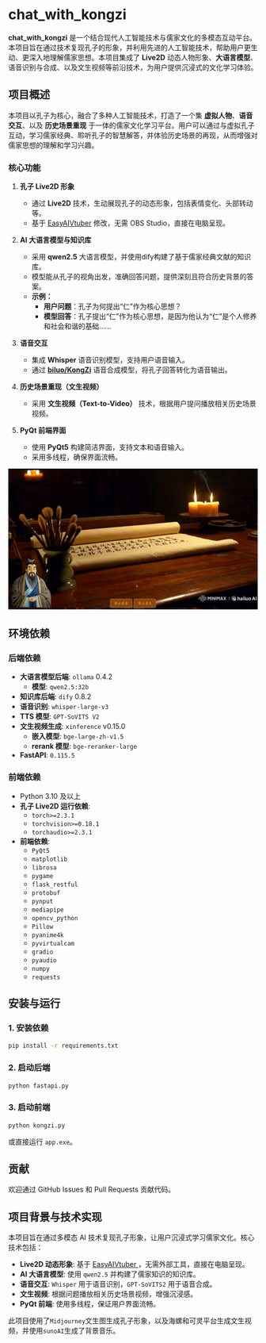 # chat_with_kongzi

**chat_with_kongzi** 是一个结合现代人工智能技术与儒家文化的多模态互动平台。本项目旨在通过技术复现孔子的形象，并利用先进的人工智能技术，帮助用户更生动、更深入地理解儒家思想。本项目集成了 **Live2D** 动态人物形象、**大语言模型**、语音识别与合成、以及文生视频等前沿技术，为用户提供沉浸式的文化学习体验。

## 项目概述

本项目以孔子为核心，融合了多种人工智能技术，打造了一个集 **虚拟人物**、**语音交互**、以及 **历史场景重现** 于一体的儒家文化学习平台。用户可以通过与虚拟孔子互动，学习儒家经典、聆听孔子的智慧解答，并体验历史场景的再现，从而增强对儒家思想的理解和学习兴趣。

### 核心功能

1.  **孔子 Live2D 形象**
    *   通过 **Live2D** 技术，生动展现孔子的动态形象，包括表情变化、头部转动等。
    *   基于 [EasyAIVtuber](https://github.com/Ksuriuri/EasyAIVtuber) 修改，无需 OBS Studio，直接在电脑呈现。

2.  **AI 大语言模型与知识库**
    *   采用 **qwen2.5** 大语言模型，并使用dify构建了基于儒家经典文献的知识库。
    *   模型能从孔子的视角出发，准确回答问题，提供深刻且符合历史背景的答案。
    *   **示例：**
        *   **用户问题**：孔子为何提出“仁”作为核心思想？
        *   **模型回答**：孔子提出“仁”作为核心思想，是因为他认为“仁”是个人修养和社会和谐的基础……

3.  **语音交互**
    *   集成 **Whisper** 语音识别模型，支持用户语音输入。
    *   通过 **[biluo/KongZi](https://huggingface.co/biluo/KongZi/tree/main)** 语音合成模型，将孔子回答转化为语音输出。

4.  **历史场景重现（文生视频）**
    *   采用 **文生视频（Text-to-Video）** 技术，根据用户提问播放相关历史场景视频。

5.  **PyQt 前端界面**
    *   使用 **PyQt5** 构建简洁界面，支持文本和语音输入。
    *   采用多线程，确保界面流畅。

![孔子Live2D展示](./image.png)

## 环境依赖

### 后端依赖

*   **大语言模型后端**: `ollama` 0.4.2
    *   **模型**: `qwen2.5:32b`
*   **知识库后端**: `dify` 0.8.2
*   **语音识别**: `whisper-large-v3`
*   **TTS 模型**: `GPT-SoVITS V2`
*   **文生视频生成**: `xinference` v0.15.0
    *   **嵌入模型**: `bge-large-zh-v1.5`
    *   **rerank 模型**: `bge-reranker-large`
*   **FastAPI**: `0.115.5`

### 前端依赖

*   Python 3.10 及以上
*   **孔子 Live2D 运行依赖**:
    *   `torch>=2.3.1`
    *   `torchvision>=0.18.1`
    *   `torchaudio>=2.3.1`
*   **前端依赖**:
    *   `PyQt5`
    *   `matplotlib`
    *   `librosa`
    *   `pygame`
    *   `flask_restful`
    *   `protobuf`
    *   `pynput`
    *   `mediapipe`
    *   `opencv_python`
    *   `Pillow`
    *   `pyanime4k`
    *   `pyvirtualcam`
    *   `gradio`
    *   `pyaudio`
    *   `numpy`
    *   `requests`

## 安装与运行

### 1. 安装依赖

```bash
pip install -r requirements.txt
```

### 2. 启动后端

```bash
python fastapi.py
```

### 3. 启动前端

```bash
python kongzi.py
```

或直接运行 `app.exe`。

## 贡献

欢迎通过 GitHub Issues 和 Pull Requests 贡献代码。

## 项目背景与技术实现

本项目旨在通过多模态 AI 技术复现孔子形象，让用户沉浸式学习儒家文化。核心技术包括：

*   **Live2D 动态形象**: 基于 [ EasyAIVtuber ](https://github.com/Ksuriuri/EasyAIVtuber)，无需外部工具，直接在电脑呈现。
*   **AI 大语言模型**: 使用 `qwen2.5` 并构建了儒家知识的知识库。
*   **语音交互**: `Whisper` 用于语音识别，`GPT-SoVITS2` 用于语音合成。
*   **文生视频**: 根据问题播放相关历史场景视频，增强沉浸感。
*   **PyQt 前端**: 使用多线程，保证用户界面流畅。

此项目使用了`Midjourney`文生图生成孔子形象，以及海螺和可灵平台生成文生视频，并使用`sunoAI`生成了背景音乐。

